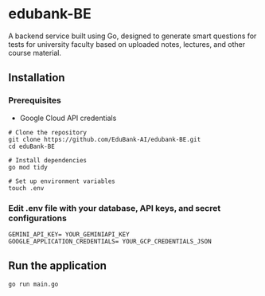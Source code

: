 # edubank-BE

A backend service built using Go, designed to generate smart questions for tests for university faculty based on uploaded notes, lectures, and other course material.

## Installation

### Prerequisites

- Google Cloud API credentials

```
# Clone the repository
git clone https://github.com/EduBank-AI/edubank-BE.git
cd eduBank-BE

# Install dependencies
go mod tidy

# Set up environment variables
touch .env
```

### Edit .env file with your database, API keys, and secret configurations

```
GEMINI_API_KEY= YOUR_GEMINIAPI_KEY
GOOGLE_APPLICATION_CREDENTIALS= YOUR_GCP_CREDENTIALS_JSON
```

## Run the application

```
go run main.go
```
